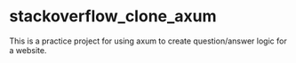# stackoverflow_clone_axum
This is a practice project for using axum to create question/answer logic for a website.
